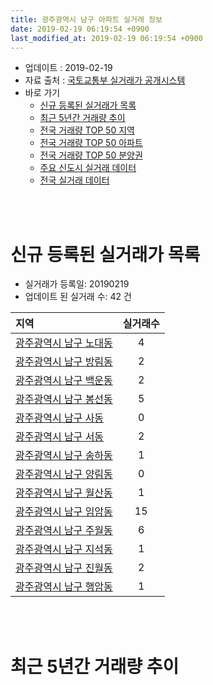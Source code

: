 ```yaml
---
title: 광주광역시 남구 아파트 실거래 정보
date: 2019-02-19 06:19:54 +0900
last_modified_at: 2019-02-19 06:19:54 +0900
---
```


* 업데이트 : 2019-02-19
* 자료 출처 : [국토교통부 실거래가 공개시스템](http://rt.molit.go.kr)
* 바로 가기
    * [신규 등록된 실거래가 목록](#신규-등록된-실거래가-목록)
    * [최근 5년간 거래량 추이](#최근-5년간-거래량-추이)
    * [전국 거래량 TOP 50 지역](https://ayogom.github.io/apt-trade-info/최근-3개월-전국에서-가장-거래가-많이-발생한-지역)
    * [전국 거래량 TOP 50 아파트](https://ayogom.github.io/apt-trade-info/최근-3개월-전국에서-가장-거래가-많이-발생한-아파트)
    * [전국 거래량 TOP 50 분양권](https://ayogom.github.io/apt-trade-info/최근-3개월-전국에서-가장-거래가-많이-발생한-분양권)
    * [주요 신도시 실거래 데이터](https://ayogom.github.io/apt-trade-info/주요-신도시)
    * [전국 실거래 데이터](https://ayogom.github.io/apt-trade-info/전국)

<br>
 
<br>

# 신규 등록된 실거래가 목록
* 실거래가 등록일: 20190219
* 업데이트 된 실거래 수: 42 건


|지역|실거래수|
|:---|:---:|
|[광주광역시 남구 노대동](https://ayogom.github.io/apt-trade-info/광주광역시-남구-노대동)|4|
|[광주광역시 남구 방림동](https://ayogom.github.io/apt-trade-info/광주광역시-남구-방림동)|2|
|[광주광역시 남구 백운동](https://ayogom.github.io/apt-trade-info/광주광역시-남구-백운동)|2|
|[광주광역시 남구 봉선동](https://ayogom.github.io/apt-trade-info/광주광역시-남구-봉선동)|5|
|[광주광역시 남구 사동](https://ayogom.github.io/apt-trade-info/광주광역시-남구-사동)|0|
|[광주광역시 남구 서동](https://ayogom.github.io/apt-trade-info/광주광역시-남구-서동)|2|
|[광주광역시 남구 송하동](https://ayogom.github.io/apt-trade-info/광주광역시-남구-송하동)|1|
|[광주광역시 남구 양림동](https://ayogom.github.io/apt-trade-info/광주광역시-남구-양림동)|0|
|[광주광역시 남구 월산동](https://ayogom.github.io/apt-trade-info/광주광역시-남구-월산동)|1|
|[광주광역시 남구 임암동](https://ayogom.github.io/apt-trade-info/광주광역시-남구-임암동)|15|
|[광주광역시 남구 주월동](https://ayogom.github.io/apt-trade-info/광주광역시-남구-주월동)|6|
|[광주광역시 남구 지석동](https://ayogom.github.io/apt-trade-info/광주광역시-남구-지석동)|1|
|[광주광역시 남구 진월동](https://ayogom.github.io/apt-trade-info/광주광역시-남구-진월동)|2|
|[광주광역시 남구 행암동](https://ayogom.github.io/apt-trade-info/광주광역시-남구-행암동)|1|


<br>
 
<br>

# 최근 5년간 거래량 추이


<div style="width:100%;">
    <canvas id="deal_progress" height="200"></canvas>
</div>

<script>
new Chart(document.getElementById("deal_progress"), {
    type: 'line',
    data: {
        labels: ['201402','201403','201404','201405','201406','201407','201408','201409','201410','201411','201412','201501','201502','201503','201504','201505','201506','201507','201508','201509','201510','201511','201512','201601','201602','201603','201604','201605','201606','201607','201608','201609','201610','201611','201612','201701','201702','201703','201704','201705','201706','201707','201708','201709','201710','201711','201712','201801','201802','201803','201804','201805','201806','201807','201808','201809','201810','201811','201812','201901','201902'],
        datasets: [{
            label: '매매',
            pointRadius: 1,
            data: [266, 281, 280, 219, 286, 297, 286, 383, 378, 319, 295, 344, 315, 414, 298, 207, 253, 267, 253, 276, 339, 246, 195, 169, 187, 231, 197, 191, 239, 221, 229, 270, 325, 274, 276, 226, 301, 245, 175, 248, 272, 303, 246, 260, 261, 288, 296, 351, 361, 459, 342, 507, 477, 438, 549, 527, 308, 208, 201, 190, 75],
            borderColor: "rgba(255, 201, 14, 1)",
            backgroundColor: "rgba(255, 201, 14, 0.5)",
            fill: false,
            lineTension: 0
        },{
            label: '전월세',
            pointRadius: 1,
            data: [159, 145, 123, 124, 135, 173, 140, 137, 147, 139, 136, 187, 195, 158, 135, 140, 148, 148, 197, 127, 155, 168, 162, 206, 163, 153, 131, 133, 150, 133, 154, 135, 170, 165, 208, 198, 217, 191, 145, 137, 140, 166, 194, 175, 134, 169, 172, 187, 171, 156, 127, 128, 183, 230, 159, 200, 191, 177, 214, 212, 55],
            borderColor: "rgba(0, 141, 185, 1)",
            backgroundColor: "rgba(0, 141, 185, 0.5)",
            fill: false,
            lineTension: 0
        }
        ]
    },
    options: {
        responsive: true,
        title: {
            display: false
        },
        tooltips: {
            mode: 'index',
            intersect: false
        },
        hover: {
            mode: 'nearest',
            intersect: true
        },
        scales: {
            xAxes: [{
                display: true,
                scaleLabel: {
                    display: true,
                    labelString: '년/월'
                }
            }],
            yAxes: [{
                display: true,
                ticks: {
                    suggestedMin: 0,
                },
                scaleLabel: {
                    display: true,
                    labelString: '실거래 수'
                }
            }]
        }
    }
});

</script>


<br>
 
<br>

